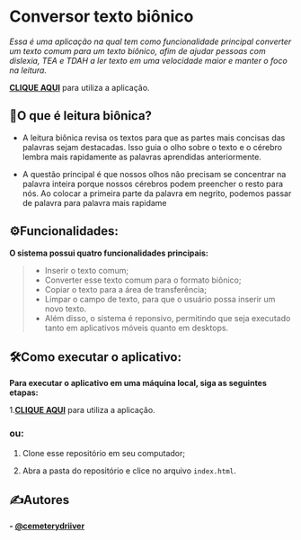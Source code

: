# Conversor texto biônico
_Essa é uma aplicação na qual tem como funcionalidade principal converter um texto comum para um texto biônico, afim de ajudar pessoas com dislexia, TEA e TDAH a ler texto em uma velocidade maior e manter o foco na leitura._

__[CLIQUE AQUI](https://cemeterydriiver.github.io/conversorTxtBionico/)__ para utiliza a aplicação.

## 📜O que é leitura biônica?
- A leitura biônica revisa os textos para que as partes mais concisas das palavras sejam destacadas. Isso guia o olho sobre o texto e o cérebro lembra mais rapidamente as palavras aprendidas anteriormente.

- A questão principal é que nossos olhos não precisam se concentrar na palavra inteira porque nossos cérebros podem preencher o resto para nós. Ao colocar a primeira parte da palavra em negrito, podemos passar de palavra para palavra mais rapidame



## ⚙️Funcionalidades:
__O sistema possui quatro funcionalidades principais:__
> - Inserir o texto comum;
> - Converter esse texto comum para o formato biônico;
> - Copiar o texto para a área de transferência;
> - Limpar o campo de texto, para que o usuário possa inserir um novo texto.
> - Além disso, o sistema é reponsivo, permitindo que seja executado tanto em aplicativos móveis quanto em desktops.

## 🛠️Como executar o aplicativo:
__Para executar o aplicativo em uma máquina local, siga as seguintes etapas:__

1.__[CLIQUE AQUI](https://github.com/cemeterydriiver/conversorTxtBionico/deployments/activity_log?environment=github-pages)__ para utiliza a aplicação.
### __ou:__

1. Clone esse repositório em seu computador;

2. Abra a pasta do repositório e clice no arquivo `index.html`.






## ✍️Autores

__- [@cemeterydriiver](https://www.github.com/cemeterydriiver)__

